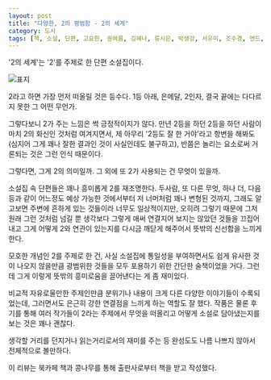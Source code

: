 ```yaml
---
layout: post
title: "다양한, 2의 평범함 - 2의 세계"
category: 도서
tags: [책, 소설, 단편, 고요한, 권여름, 김혜나, 류시은, 박생강, 서유미, 조수경, 앤드, 북카페 책과 콩나무, 서평]
---
```


'2의 세계'는
'2'를 주제로 한 단편 소설집이다.

![표지](/images/world-of-2-book-h480.jpg)

2라고 하면 가장 먼저 떠올릴 것은 등수다.
1등 아래, 은메달, 2인자, 결국 끝에는 다다르지 못한 그 어떤 무언가.

그렇다보니 2가 주는 느낌은 썩 긍정적이지가 않다.
만년 2등을 하던 2등을 하던 사람이 마치 2의 화신인 것처럼 여겨지면서,
제 아무리 '2등도 잘 한 거야'라고 항변을 해봐도(심지어 그게 꽤나 잘한 결과인 것이 사실인데도 불구하고),
반쯤은 놀리는 요소로써 거론되는 것은 그런 인식 때문이다.

그렇다면, 그게 2의 의미일까.
그 외에 또 2가 사용되는 건 무엇이 있을까.

소설집 속 단편들은 꽤나 흥미롭게 2를 재조명한다.
두사람, 또 다른 무엇, 하나 더, 다음 등과 같이 어느정도 예상 가능한 것에서부터
저 너머처럼 꽤나 변형된 것까지,
그래도 알고보면 주변에 흔하게 있는 것들이라 너무도 일상적이지만,
오히려 그렇기 때문에 그저 원래 그런 것처럼 넘길 뿐
생각보다 그렇게 애써 연결지어 보지는 않았던 것들을 끄집어내고
그게 어떻게 2와 연관이 있는지를 다시금 깨닫게 해주어서
뜻밖의 신선함을 느끼게 한다.

모호한 개념인 2를 주제로 한 건,
사실 소설집에 통일성을 부여하면서도 쉽게 유사한 것이 나오지 않을만큼 광범위한 것들을 모두 포용하기 위한 간단한 술책이었을 거다.
그런데 그게 이렇게 뜻밖의 흥미로움을 끌어낸다는 게 좀 재미있다.

비교적 자유로울만한 주제인만큼 분위기나 내용이 크게 다른 다양한 이야기들이 수록되었는데,
그러면서도 은근히 강한 연결점을 느끼게 하는 역할도 잘 했다.
작품은 물론 후기를 통해 여러 작가들이 2라는 주제에서 무엇을 떠올리고 어떻게 소설로 담아냈는지를 보는 것은 꽤나 괜찮다.

생각할 거리를 던지거나 읽는거리로서의 재미를 주는 등
완성도도 나름 나쁘지 않아서 전체적으로 볼만하다.



<div class="im im-info">
이 리뷰는 북카페 책과 콩나무를 통해 출판사로부터 책을 받고 작성했다.
</div>

